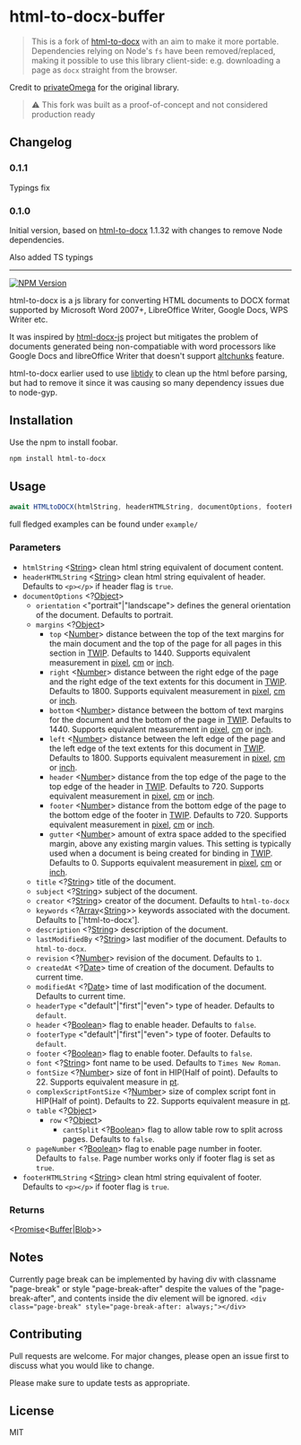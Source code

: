 # html-to-docx-buffer

> This is a fork of [html-to-docx](https://github.com/privateOmega/html-to-docx) with an aim to make it more portable. Dependencies relying on Node's `fs` have been removed/replaced, making it possible to use this library client-side: e.g. downloading a page as `docx` straight from the browser.

Credit to [privateOmega](https://github.com/privateOmega) for the original library.

> ⚠️ This fork was built as a proof-of-concept and not considered production ready

## Changelog

### 0.1.1

Typings fix

### 0.1.0

Initial version, based on [html-to-docx](html-to-docx) 1.1.32 with changes to remove Node dependencies.

Also added TS typings

---

[![NPM Version][npm-image]][npm-url]

html-to-docx is a js library for converting HTML documents to DOCX format supported by Microsoft Word 2007+, LibreOffice Writer, Google Docs, WPS Writer etc.

It was inspired by [html-docx-js] project but mitigates the problem of documents generated being non-compatiable with word processors like Google Docs and libreOffice Writer that doesn't support [altchunks] feature.

html-to-docx earlier used to use [libtidy] to clean up the html before parsing, but had to remove it since it was causing so many dependency issues due to node-gyp.

## Installation

Use the npm to install foobar.

```bash
npm install html-to-docx
```

## Usage

```js
await HTMLtoDOCX(htmlString, headerHTMLString, documentOptions, footerHTMLString);
```

full fledged examples can be found under `example/`

### Parameters

- `htmlString` <[String]> clean html string equivalent of document content.
- `headerHTMLString` <[String]> clean html string equivalent of header. Defaults to `<p></p>` if header flag is `true`.
- `documentOptions` <?[Object]>
  - `orientation` <"portrait"|"landscape"> defines the general orientation of the document. Defaults to portrait.
  - `margins` <?[Object]>
    - `top` <[Number]> distance between the top of the text margins for the main document and the top of the page for all pages in this section in [TWIP]. Defaults to 1440. Supports equivalent measurement in [pixel], [cm] or [inch].
    - `right` <[Number]> distance between the right edge of the page and the right edge of the text extents for this document in [TWIP]. Defaults to 1800. Supports equivalent measurement in [pixel], [cm] or [inch].
    - `bottom` <[Number]> distance between the bottom of text margins for the document and the bottom of the page in [TWIP]. Defaults to 1440. Supports equivalent measurement in [pixel], [cm] or [inch].
    - `left` <[Number]> distance between the left edge of the page and the left edge of the text extents for this document in [TWIP]. Defaults to 1800. Supports equivalent measurement in [pixel], [cm] or [inch].
    - `header` <[Number]> distance from the top edge of the page to the top edge of the header in [TWIP]. Defaults to 720. Supports equivalent measurement in [pixel], [cm] or [inch].
    - `footer` <[Number]> distance from the bottom edge of the page to the bottom edge of the footer in [TWIP]. Defaults to 720. Supports equivalent measurement in [pixel], [cm] or [inch].
    - `gutter` <[Number]> amount of extra space added to the specified margin, above any existing margin values. This setting is typically used when a document is being created for binding in [TWIP]. Defaults to 0. Supports equivalent measurement in [pixel], [cm] or [inch].
  - `title` <?[String]> title of the document.
  - `subject` <?[String]> subject of the document.
  - `creator` <?[String]> creator of the document. Defaults to `html-to-docx`
  - `keywords` <?[Array]<[String]>> keywords associated with the document. Defaults to ['html-to-docx'].
  - `description` <?[String]> description of the document.
  - `lastModifiedBy` <?[String]> last modifier of the document. Defaults to `html-to-docx`.
  - `revision` <?[Number]> revision of the document. Defaults to `1`.
  - `createdAt` <?[Date]> time of creation of the document. Defaults to current time.
  - `modifiedAt` <?[Date]> time of last modification of the document. Defaults to current time.
  - `headerType` <"default"|"first"|"even"> type of header. Defaults to `default`.
  - `header` <?[Boolean]> flag to enable header. Defaults to `false`.
  - `footerType` <"default"|"first"|"even"> type of footer. Defaults to `default`.
  - `footer` <?[Boolean]> flag to enable footer. Defaults to `false`.
  - `font` <?[String]> font name to be used. Defaults to `Times New Roman`.
  - `fontSize` <?[Number]> size of font in HIP(Half of point). Defaults to 22. Supports equivalent measure in [pt].
  - `complexScriptFontSize` <?[Number]> size of complex script font in HIP(Half of point). Defaults to 22. Supports equivalent measure in [pt].
  - `table` <?[Object]>
    - `row` <?[Object]>
      - `cantSplit` <?[Boolean]> flag to allow table row to split across pages. Defaults to `false`.
  - `pageNumber` <?[Boolean]> flag to enable page number in footer. Defaults to `false`. Page number works only if footer flag is set as `true`.
- `footerHTMLString` <[String]> clean html string equivalent of footer. Defaults to `<p></p>` if footer flag is `true`.

### Returns

<[Promise]<[Buffer]|[Blob]>>

## Notes

Currently page break can be implemented by having div with classname "page-break" or style "page-break-after" despite the values of the "page-break-after", and contents inside the div element will be ignored. `<div class="page-break" style="page-break-after: always;"></div>`

## Contributing

Pull requests are welcome. For major changes, please open an issue first to discuss what you would like to change.

Please make sure to update tests as appropriate.

## License

MIT

[npm-image]: https://img.shields.io/npm/v/html-to-docx-buffer.svg
[npm-url]: https://npmjs.org/package/html-to-docx-buffer
[html-docx-js]: https://github.com/evidenceprime/html-docx-js 'html-docx-js'
[altchunks]: https://docs.microsoft.com/en-us/dotnet/api/documentformat.openxml.wordprocessing.altchunk?view=openxml-2.8.1 'altchunks'
[libtidy]: https://github.com/jure/node-libtidy 'libtidy'
[string]: https://developer.mozilla.org/en-US/docs/Web/JavaScript/Data_structures#String_type 'String'
[object]: https://developer.mozilla.org/en-US/docs/Web/JavaScript/Reference/Global_Objects/Object 'Object'
[number]: https://developer.mozilla.org/en-US/docs/Web/JavaScript/Data_structures#Number_type 'Number'
[twip]: https://en.wikipedia.org/wiki/Twip 'TWIP'
[array]: https://developer.mozilla.org/en-US/docs/Web/JavaScript/Reference/Global_Objects/Array 'Array'
[date]: https://developer.mozilla.org/en-US/docs/Web/JavaScript/Reference/Global_Objects/Date 'Date'
[boolean]: https://developer.mozilla.org/en-US/docs/Web/JavaScript/Data_structures#Boolean_type 'Boolean'
[promise]: https://developer.mozilla.org/en-US/docs/Web/JavaScript/Reference/Global_Objects/Promise 'Promise'
[buffer]: https://nodejs.org/api/buffer.html#buffer_buffer 'Buffer'
[blob]: https://developer.mozilla.org/en-US/docs/Web/API/Blob 'Blob'
[pixel]: https://en.wikipedia.org/wiki/Pixel#:~:text=Pixels%2C%20abbreviated%20as%20%22px%22,what%20screen%20resolution%20views%20it. 'pixel'
[cm]: https://en.wikipedia.org/wiki/Centimetre 'cm'
[inch]: https://en.wikipedia.org/wiki/Inch 'inch'
[pt]: https://en.wikipedia.org/wiki/Point_(typography) 'pt'
